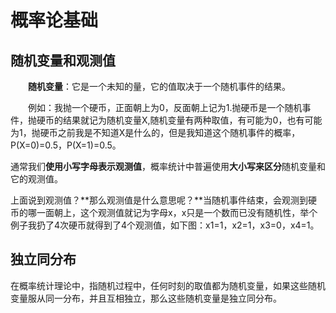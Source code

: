 

<!--
 * @version:
 * @Author:  StevenJokess（蔡舒起） https://github.com/StevenJokess
 * @Date: 2023-03-22 02:10:53
 * @LastEditors:  StevenJokess（蔡舒起） https://github.com/StevenJokess
 * @LastEditTime: 2023-04-02 16:51:43
 * @Description:
 * @Help me: 如有帮助，请赞助，失业3年了。![支付宝收款码](https://github.com/StevenJokess/d2rl/blob/master/img/%E6%94%B6.jpg)
 * @TODO::
 * @Reference:
-->
# 概率论基础

## 随机变量和观测值

  **随机变量**：它是一个未知的量，它的值取决于一个随机事件的结果。

  例如：我抛一个硬币，正面朝上为0，反面朝上记为1.抛硬币是一个随机事件，抛硬币的结果就记为随机变量X,随机变量有两种取值，有可能为0，也有可能为1，抛硬币之前我是不知道X是什么的，但是我知道这个随机事件的概率，P(X=0)=0.5，P(X=1)=0.5。

通常我们**使用小写字母表示观测值**，概率统计中普遍使用**大小写来区分**随机变量和它的观测值。

上面说到观测值？**那么观测值是什么意思呢？**当随机事件结束，会观测到硬币的哪一面朝上，这个观测值就记为字母x，x只是一个数而已没有随机性，举个例子我扔了4次硬币就得到了4个观测值，如下图：x1=1，x2=1，x3=0，x4=1。

## 独立同分布

在概率统计理论中，指随机过程中，任何时刻的取值都为随机变量，如果这些随机变量服从同一分布，并且互相独立，那么这些随机变量是独立同分布。


